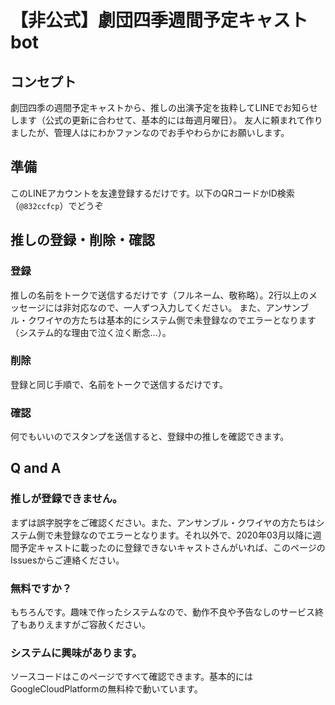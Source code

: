 # 【非公式】劇団四季週間予定キャストbot
## コンセプト
劇団四季の週間予定キャストから、推しの出演予定を抜粋してLINEでお知らせします（公式の更新に合わせて、基本的には毎週月曜日）。
友人に頼まれて作りましたが、管理人はにわかファンなのでお手やわらかにお願いします。

## 準備
このLINEアカウントを友達登録するだけです。以下のQRコードかID検索（`@832ccfcp`）でどうぞ

## 推しの登録・削除・確認
### 登録
推しの名前をトークで送信するだけです（フルネーム、敬称略）。2行以上のメッセージには非対応なので、一人ずつ入力してください。
また、アンサンブル・クワイヤの方たちは基本的にシステム側で未登録なのでエラーとなります（システム的な理由で泣く泣く断念...）。

### 削除
登録と同じ手順で、名前をトークで送信するだけです。

### 確認
何でもいいのでスタンプを送信すると、登録中の推しを確認できます。

## Q and A
### 推しが登録できません。
まずは誤字脱字をご確認ください。また、アンサンブル・クワイヤの方たちはシステム側で未登録なのでエラーとなります。それ以外で、2020年03月以降に週間予定キャストに載ったのに登録できないキャストさんがいれば、このページのIssuesからご連絡ください。

### 無料ですか？
もちろんです。趣味で作ったシステムなので、動作不良や予告なしのサービス終了もありえますがご容赦ください。

### システムに興味があります。
ソースコードはこのページですべて確認できます。基本的にはGoogleCloudPlatformの無料枠で動いています。


